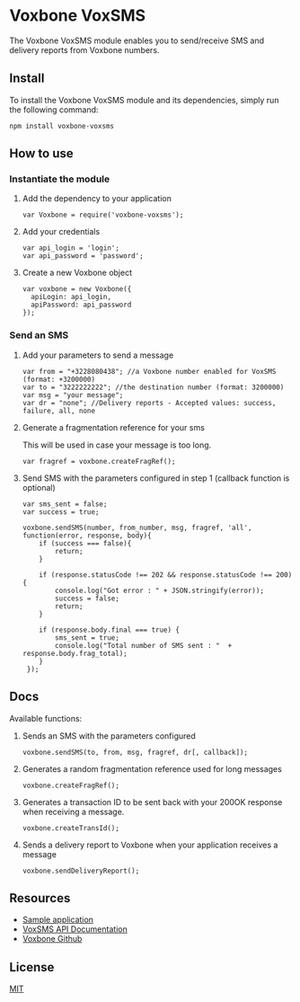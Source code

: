 # Voxbone VoxSMS

The Voxbone VoxSMS module enables you to send/receive SMS and delivery reports from Voxbone numbers.

## Install

To install the Voxbone VoxSMS module and its dependencies, simply run the following command:

`npm install voxbone-voxsms`

## How to use

### Instantiate the module
1. Add the dependency to your application

    `````
    var Voxbone = require('voxbone-voxsms');
    `````

2. Add your credentials

    ````
    var api_login = 'login';
    var api_password = 'password';
    ````

3. Create a new Voxbone object

    `````
    var voxbone = new Voxbone({
      apiLogin: api_login,
      apiPassword: api_password
    });
    `````

### Send an SMS

1. Add your parameters to send a message

    `````
    var from = "+3228080438"; //a Voxbone number enabled for VoxSMS (format: +3200000)
    var to = "3222222222"; //the destination number (format: 3200000)
    var msg = "your message";
    var dr = "none"; //Delivery reports - Accepted values: success, failure, all, none
    `````

2. Generate a fragmentation reference for your sms

    This will be used in case your message is too long.

    `````
    var fragref = voxbone.createFragRef();
    `````

3. Send SMS with the parameters configured in step 1 (callback function is optional)

    `````
    var sms_sent = false;
    var success = true;
    
    voxbone.sendSMS(number, from_number, msg, fragref, 'all', function(error, response, body){
        if (success === false){
            return;
        }

        if (response.statusCode !== 202 && response.statusCode !== 200){
            console.log("Got error : " + JSON.stringify(error));
            success = false;
            return;
        }

        if (response.body.final === true) {
            sms_sent = true;
            console.log("Total number of SMS sent : "  + response.body.frag_total);
        }
     });
    `````

## Docs

Available functions:

1.  Sends an SMS with the parameters configured

    ````
    voxbone.sendSMS(to, from, msg, fragref, dr[, callback]);
    ````

2.  Generates a random fragmentation reference used for long messages

    `````
    voxbone.createFragRef();
    `````

3.  Generates a transaction ID to be sent back with your 200OK response when receiving a message.

    `````
    voxbone.createTransId();
    `````

4.  Sends a delivery report to Voxbone when your application receives a message

    `````
    voxbone.sendDeliveryReport();
    `````

## Resources
* [Sample application](https://github.com/voxbone/voxsms-client-node)
* [VoxSMS API Documentation](https://developers.voxbone.com/docs/sms/overview/)
* [Voxbone Github](https://github.com/voxbone)

## License

[MIT](LICENSE)

[npm-url]: https://npmjs.org/package/voxbone-voxsms
[downloads-url]: https://npmjs.org/package/voxbone-voxsms
